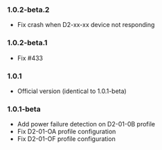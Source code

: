### 1.0.2-beta.2
* Fix crash when D2-xx-xx device not responding

### 1.0.2-beta.1
* Fix #433

### 1.0.1
* Official version (identical to 1.0.1-beta)

### 1.0.1-beta
* Add power failure detection on D2-01-0B profile
* Fix D2-01-OA profile configuration
* Fix D2-01-OF profile configuration
